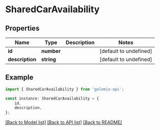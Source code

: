 # SharedCarAvailability


## Properties

Name | Type | Description | Notes
------------ | ------------- | ------------- | -------------
**id** | **number** |  | [default to undefined]
**description** | **string** |  | [default to undefined]

## Example

```typescript
import { SharedCarAvailability } from 'golemio-api';

const instance: SharedCarAvailability = {
    id,
    description,
};
```

[[Back to Model list]](../README.md#documentation-for-models) [[Back to API list]](../README.md#documentation-for-api-endpoints) [[Back to README]](../README.md)
